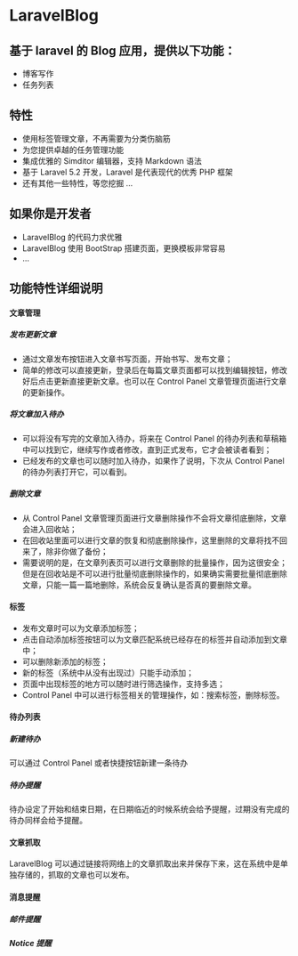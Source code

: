LaravelBlog
====

基于 laravel 的 Blog 应用，提供以下功能：
----

- 博客写作
- 任务列表

特性
----

- 使用标签管理文章，不再需要为分类伤脑筋
- 为您提供卓越的任务管理功能
- 集成优雅的 Simditor 编辑器，支持 Markdown 语法
- 基于 Laravel 5.2 开发，Laravel 是代表现代的优秀 PHP 框架
- 还有其他一些特性，等您挖掘 ...

如果你是开发者
----

- LaravelBlog 的代码力求优雅
- LaravelBlog 使用 BootStrap 搭建页面，更换模板非常容易
- ...

功能特性详细说明
----

#### 文章管理

##### 发布更新文章

- 通过文章发布按钮进入文章书写页面，开始书写、发布文章；
- 简单的修改可以直接更新，登录后在每篇文章页面都可以找到编辑按钮，修改好后点击更新直接更新文章。也可以在 Control Panel 文章管理页面进行文章的更新操作。

##### 将文章加入待办

- 可以将没有写完的文章加入待办，将来在 Control Panel 的待办列表和草稿箱中可以找到它，继续写作或者修改，直到正式发布，它才会被读者看到；
- 已经发布的文章也可以随时加入待办，如果作了说明，下次从 Control Panel 的待办列表打开它，可以看到。

##### 删除文章

- 从 Control Panel 文章管理页面进行文章删除操作不会将文章彻底删除，文章会进入回收站；
- 在回收站里面可以进行文章的恢复和彻底删除操作，这里删除的文章将找不回来了，除非你做了备份；
- 需要说明的是，在文章列表页可以进行文章删除的批量操作，因为这很安全；但是在回收站是不可以进行批量彻底删除操作的，如果确实需要批量彻底删除文章，只能一篇一篇地删除，系统会反复确认是否真的要删除文章。


#### 标签

- 发布文章时可以为文章添加标签；
- 点击自动添加标签按钮可以为文章匹配系统已经存在的标签并自动添加到文章中；
- 可以删除新添加的标签；
- 新的标签（系统中从没有出现过）只能手动添加；
- 页面中出现标签的地方可以随时进行筛选操作，支持多选；
- Control Panel 中可以进行标签相关的管理操作，如：搜索标签，删除标签。

#### 待办列表

##### 新建待办

可以通过 Control Panel 或者快捷按钮新建一条待办

##### 待办提醒

待办设定了开始和结束日期，在日期临近的时候系统会给予提醒，过期没有完成的待办同样会给予提醒。

#### 文章抓取

LaravelBlog 可以通过链接将网络上的文章抓取出来并保存下来，这在系统中是单独存储的，抓取的文章也可以发布。

#### 消息提醒

##### 邮件提醒

##### Notice 提醒